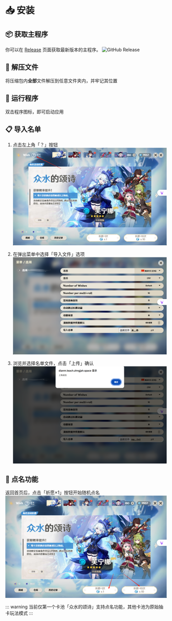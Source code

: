 # 📥 安装

## 📦 获取主程序

你可以在 [Release](https://github.com/CynaraGroup/GenishImpact_Picker/releases) 页面获取最新版本的主程序。
![GitHub Release](https://img.shields.io/github/v/release/CynaraGroup/GenishImpact_Picker)

## 🔧 解压文件

将压缩包内**全部**文件解压到任意文件夹内，并牢记其位置


## 🚀 运行程序

双击程序图标，即可启动应用


## 📋 导入名单

1. 点击左上角「？」按钮
   ![点击问号按钮](./img/image.png)

2. 在弹出菜单中选择「导入文件」选项
   ![选择导入文件](./img/image-1.png)

3. 浏览并选择名单文件，点击「上传」确认
   ![上传名单文件](./img/image-2.png)

## 🎯 点名功能

返回首页后，点击「祈愿×1」按钮开始随机点名
![点击祈愿按钮开始点名](./img/image-3.png)

::: warning
当前仅第一个卡池「众水的颂诗」支持点名功能，其他卡池为原始抽卡玩法模式
:::